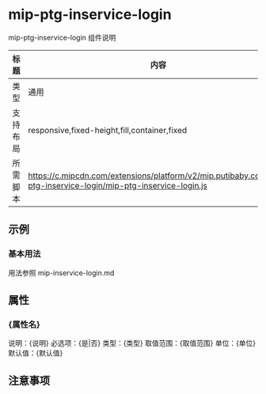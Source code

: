 # mip-ptg-inservice-login

mip-ptg-inservice-login 组件说明

标题|内容
----|----
类型|通用
支持布局|responsive,fixed-height,fill,container,fixed
所需脚本|https://c.mipcdn.com/extensions/platform/v2/mip.putibaby.com/mip-ptg-inservice-login/mip-ptg-inservice-login.js

## 示例
### 基本用法

用法参照 mip-inservice-login.md

## 属性

### {属性名}

说明：{说明}
必选项：{是|否}
类型：{类型}
取值范围：{取值范围}
单位：{单位}
默认值：{默认值}

## 注意事项

